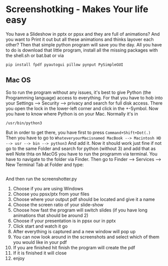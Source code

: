 # Screenshotking - Makes Your life easy

 You have a Slideshow in pptx or ppsx and they are full of animations? 
 And you want to Print it out but all these animations and thinks layover each other?
 Then that simple python program will save you the day.
 All you have to do is download that little program, install all the missing packages with the shell.sh or bat.bat
 or via
 ```
pip install fpdf pyautogui pillow pynput PySimpleGUI
```
## Mac OS
So to run the program without any issues, it's best to give Python (the Programming language) access to everything.
For that you have to hob into your Settings --> Security --> privacy and search for full disk access.
There you open the lock in the lower-left corner and click in the +-Symbol.
Now you have to know where Python is on your Mac. Normally it's in 
```
/usr/bin/python3
```
But in order to get there, you have first to press ```Command+Shift+Dot(.) ```
Then you have to go to  ``` WhateveryourMacisnamed MacBook --> Macintosh HD --> usr --> bin --> python3 ```
And add it. 
Now it should work just fine if not go to the same Folder and search for python (without 3) and add that as well
Note thta on MacOS you have to run the programm via terminal. You have to navigate to the folder via Finder. 
Then go to Finder --> Services --> New Terminal Tab at Folder and type:
``` python ./screenshotter.py
```
And then run the screenshotter.py
1. Choose if you are using Windows
2. Choose you ppsx/ptx from your files
3. Choose where your output pdf should be located and give it a name
4. Choose the screen ratio of your slide-show
5. Choose how fast the program will switch slides (if you have long animations that should be around 2)
6. Choose if your presentation is in ppsx our in pptx
7. Click start and watch it go
8. After everything is captured and a new window will pop up
9. You can now look around in the screenshots and select which of them you would like in your pdf
10. If you are finished hit finish the program will create the pdf 
11. If it is finished it will close
11. enjoy
